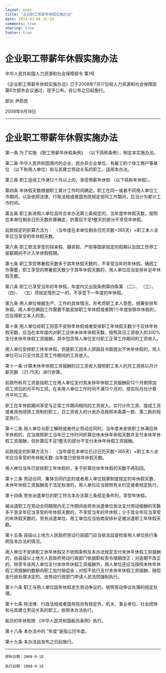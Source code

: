 ```yaml
---
layout: page
title: "企业职工带薪年休假实施办法"
date: 2013-03-06 15:10
comments: true
sharing: true
footer: true
---
```



# 企业职工带薪年休假实施办法

中华人民共和国人力资源和社会保障部令 第1号

《企业职工带薪年休假实施办法》已于2008年7月17日经人力资源和社会保障部第6次部务会议通过，现予公布，自公布之日起施行。

部长 尹蔚民

2008年9月18日

----

# 企业职工带薪年休假实施办法

第一条 为了实施 《职工带薪年休假条例》 （以下简称条例），制定本实施办法。

第二条 中华人民共和国境内的企业、民办非企业单位、有雇工的个体工商户等单位 （以下称用人单位）和与其建立劳动关系的职工，适用本办法。

第三条 职工连续工作满12个月以上的，享受带薪年休假 （以下简称年休假）。

第四条 年休假天数根据职工累计工作时间确定。职工在同一或者不同用人单位工作期间，以及依照法律、行政法规或者国务院规定视同工作期间，应当计为累计工作时间。

第五条 职工新进用人单位且符合本办法第三条规定的，当年度年休假天数，按照在本单位剩余日历天数折算确定，折算后不足1整天的部分不享受年休假。

前款规定的折算方法为： （当年度在本单位剩余日历天数÷365天）×职工本人全年应当享受的年休假天数。

第六条 职工依法享受的探亲假、婚丧假、产假等国家规定的假期以及因工伤停工留薪期间不计入年休假假期。

第七条 职工享受寒暑假天数多于其年休假天数的，不享受当年的年休假。确因工作需要，职工享受的寒暑假天数少于其年休假天数的，用人单位应当安排补足年休假天数。

第八条 职工已享受当年的年休假，年度内又出现条例第四条第 （二）、 （三）、 （四）、 （五）项规定情形之一的，不享受下一年度的年休假。

第九条 用人单位根据生产、工作的具体情况，并考虑职工本人意愿，统筹安排年休假。用人单位确因工作需要不能安排职工年休假或者跨1个年度安排年休假的，应征得职工本人同意。

第十条 用人单位经职工同意不安排年休假或者安排职工年休假天数少于应休年休假天数，应当在本年度内对职工应休未休年休假天数，按照其日工资收入的300%支付未休年休假工资报酬，其中包含用人单位支付职工正常工作期间的工资收入。

用人单位安排职工休年休假，但是职工因本人原因且书面提出不休年休假的，用人单位可以只支付其正常工作期间的工资收入。

第十一条 计算未休年休假工资报酬的日工资收入按照职工本人的月工资除以月计薪天数 （21.75天）进行折算。

前款所称月工资是指职工在用人单位支付其未休年休假工资报酬前12个月剔除加班工资后的月平均工资。在本用人单位工作时间不满12个月的，按实际月份计算月平均工资。

职工在年休假期间享受与正常工作期间相同的工资收入。实行计件工资、提成工资或者其他绩效工资制的职工，日工资收入的计发办法按照本条第一款、第二款的规定执行。

第十二条 用人单位与职工解除或者终止劳动合同时，当年度未安排职工休满应休年休假的，应当按照职工当年已工作时间折算应休未休年休假天数并支付未休年休假工资报酬，但折算后不足1整天的部分不支付未休年休假工资报酬。

前款规定的折算方法为： （当年度在本单位已过日历天数÷365天）×职工本人全年应当享受的年休假天数-当年度已安排年休假天数。

用人单位当年已安排职工年休假的，多于折算应休年休假的天数不再扣回。

第十三条 劳动合同、集体合同约定的或者用人单位规章制度规定的年休假天数、未休年休假工资报酬高于法定标准的，用人单位应当按照有关约定或者规定执行。

第十四条 劳务派遣单位的职工符合本办法第三条规定条件的，享受年休假。

被派遣职工在劳动合同期限内无工作期间由劳务派遣单位依法支付劳动报酬的天数多于其全年应当享受的年休假天数的，不享受当年的年休假；少于其全年应当享受的年休假天数的，劳务派遣单位、用工单位应当协商安排补足被派遣职工年休假天数。

第十五条 县级以上地方人民政府劳动行政部门应当依法监督检查用人单位执行条例及本办法的情况。

用人单位不安排职工休年休假又不依照条例及本办法规定支付未休年休假工资报酬的，由县级以上地方人民政府劳动行政部门依据职权责令限期改正；对逾期不改正的，除责令该用人单位支付未休年休假工资报酬外，用人单位还应当按照未休年休假工资报酬的数额向职工加付赔偿金；对拒不执行支付未休年休假工资报酬、赔偿金行政处理决定的，由劳动行政部门申请人民法院强制执行。

第十六条 职工与用人单位因年休假发生劳动争议的，依照劳动争议处理的规定处理。

第十七条 除法律、行政法规或者国务院另有规定外，机关、事业单位、社会团体和与其建立劳动关系的职工，依照本办法执行。

船员的年休假按 《中华人民共和国船员条例》执行。

第十八条 本办法中的 “年度”是指公历年度。

第十九条 本办法自发布之日起施行。


----

	颁布日期：2008-9-18 

	执行日期：2008-9-18

